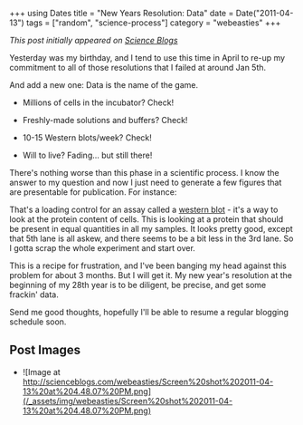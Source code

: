+++
using Dates
title = "New Years Resolution: Data"
date = Date("2011-04-13")
tags = ["random", "science-process"]
category = "webeasties"
+++

_This post initially appeared on [Science Blogs](http://scienceblogs.com/webeasties)_

Yesterday was my birthday, and I tend to use this time in April to re-up my commitment to all of those resolutions that I failed at around Jan 5th.

And add a new one: Data is the name of the game. 
- Millions of cells in the incubator? Check!

- Freshly-made solutions and buffers? Check!

- 10-15 Western blots/week? Check!

- Will to live? Fading... but still there!

There's nothing worse than this phase in a scientific process. I know the answer to my question and now I just need to generate a few figures that are presentable for publication. 
For instance:

That's a loading control for an assay called a [western blot](http://en.wikipedia.org/wiki/Western_blot) - it's a way to look at the protein content of cells. This is looking at a protein that should be present in equal quantities in all my samples. It looks pretty good, except that 5th lane is all askew, and there seems to be a bit less in the 3rd lane. So I gotta scrap the whole experiment and start over.

This is a recipe for frustration, and I've been banging my head against this problem for about 3 months. But I will get it. My new year's resolution at the beginning of my 28th year is to be diligent, be precise, and get some frackin' data.

Send me good thoughts, hopefully I'll be able to resume a regular blogging schedule soon.

      
  

 ## Post Images

- ![Image at http://scienceblogs.com/webeasties/Screen%20shot%202011-04-13%20at%204.48.07%20PM.png](/_assets/img/webeasties/Screen%20shot%202011-04-13%20at%204.48.07%20PM.png)

